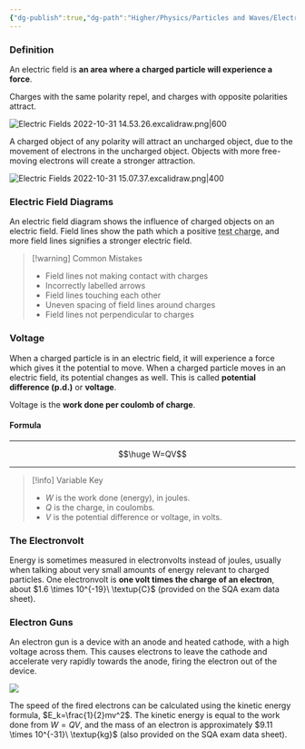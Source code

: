 ```yaml
---
{"dg-publish":true,"dg-path":"Higher/Physics/Particles and Waves/Electric Fields.md","dg-permalink":"physics/electric-fields","permalink":"/physics/electric-fields/"}
---
```



### Definition
An electric field is **an area where a charged particle will experience a force**.

Charges with the same polarity repel, and charges with opposite polarities attract.

![Electric Fields 2022-10-31 14.53.26.excalidraw.png|600](/img/user/!%20Obsidian/Excalidraw/Electric%20Fields%202022-10-31%2014.53.26.excalidraw.png)

A charged object of any polarity will attract an uncharged object, due to the movement of electrons in the uncharged object. Objects with more free-moving electrons will create a stronger attraction.

![Electric Fields 2022-10-31 15.07.37.excalidraw.png|400](/img/user/!%20Obsidian/Excalidraw/Electric%20Fields%202022-10-31%2015.07.37.excalidraw.png)


### Electric Field Diagrams
An electric field diagram shows the influence of charged objects on an electric field. Field lines show the path which a positive <abbr title="A charge which is influenced by, but does not influence, an electric field">test charge</abbr>, and more field lines signifies a stronger electric field.

> [!warning] Common Mistakes
> - Field lines not making contact with charges
> - Incorrectly labelled arrows
> - Field lines touching each other
> - Uneven spacing of field lines around charges
> - Field lines not perpendicular to charges

### Voltage
When a charged particle is in an electric field, it will experience a force which gives it the potential to move. When a charged particle moves in an electric field, its potential changes as well. This is called **potential difference (p.d.)** or **voltage**.

Voltage is the **work done per coulomb of charge**.

#### Formula

---

$$\huge W=QV$$

---

> [!info] Variable Key
> 
> - $W$ is the work done (energy), in joules.
> - $Q$ is the charge, in coulombs.
> - $V$ is the potential difference or voltage, in volts.

### The Electronvolt
Energy is sometimes measured in electronvolts instead of joules, usually when talking about very small amounts of energy relevant to charged particles. One electronvolt is **one volt times the charge of an electron**, about $1.6 \times 10^{-19}\ \textup{C}$ (provided on the SQA exam data sheet).

### Electron Guns
An electron gun is a device with an anode and heated cathode, with a high voltage across them. This causes electrons to leave the cathode and accelerate very rapidly towards the anode, firing the electron out of the device.

![](https://www.schoolphysics.co.uk/age14-16/Atomic%20physics/text/Electron_gun/images/1.png)

The speed of the fired electrons can be calculated using the kinetic energy formula, $E_k=\frac{1}{2}mv^2$. The kinetic energy is equal to the work done from $W=QV$, and the mass of an electron is approximately $9.11 \times 10^{-31}\ \textup{kg}$ (also provided on the SQA exam data sheet).
